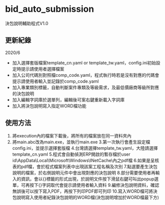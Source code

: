 # bid_auto_submission
決包說明輔助程式V1.0

## 更新紀錄
2020/6
  - 加入選擇套版檔案template_cn.yaml or template_tw.yaml，config.ini初始設定時提示請使用者選擇檔案
  - 加入公司代碼別對照檔comp_code.yaml，程式執行時若是沒有對應的代碼會提示請使用者輸入並記錄於comp_code.yaml
  - 加入專業類別標籤，自動判斷案件專類及等級需求，及最低價廠商等級所對應的決包說明
  - 加入編輯字詞庫於選單列，編輯後可案右鍵重新載入字詞庫
  - 加入將決包說明寫入指定WORD檔功能
## 使用方法
 1. 將execution內的檔案下載後，將所有的檔案放在同一資料夾內
 2. 將main.abc改為main.exe，並執行main.exe
 3.第一次執行會產生設定檔config.ini，並提示選擇套版檔
 4.台灣請選擇template_tw.yaml，大陸請選擇template_cn.yaml
 5.程式會自動偵測ERP開啟的暫存檔於user id\AppData\Local\Microsoft\Windows\INetCache\內之pdf檔
 6.如果是呈核表的pdf檔，會於程式檔案列表中出現該案工程名稱及次別
 7.點選要產生決包說明的檔案，於右側說明元件中會出現對應的決包說明
 8.部分需要使用者再輸入的資訊，會以{}標籤的形式出現，於說明文件按下滑鼠右鍵可叫出popup選單，可再按下{}字詞取代會提示請使用者輸入資料
 9.編修決包說明資料，確認無誤後可以按下寫入PDF，再按下列印PDF即可列印
10.寫入WORD檔可將決包說明寫入使用者紀錄決包說明的WORD檔(決包說明增加於WORD檔最下方)

